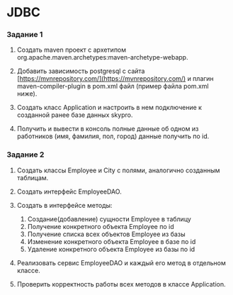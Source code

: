 # JDBC
### Задание 1

1. Создать maven проект с архетипом org.apache.maven.archetypes:maven-archetype-webapp.

2. Добавить зависимость postgresql с сайта [https://mvnrepository.com/](https://mvnrepository.com/)
и плагин maven-compiler-plugin в pom.xml файл (пример файла pom.xml ниже).

3. Создать класс Application и настроить в нем подключение к созданной ранее базе данных skypro.

4. Получить и вывести в консоль полные данные об одном из работников (имя, фамилия, пол, город) данные получить по id.

### **Задание 2**

1. Создать классы Employee и City с полями, аналогично созданным таблицам.

2. Создать интерфейс EmployeeDAO.

3. Создать в интерфейсе методы:

    1. Создание(добавление) сущности Employee в таблицу
    2. Получение конкретного объекта Employee по id
    3. Получение списка всех объектов Employee из базы
    4. Изменение конкретного объекта Employee в базе по id
    5. Удаление конкретного объекта Employee из базы по id
    
4. Реализовать сервис EmployeeDAO и каждый его метод в отдельном классе.

5. Проверить корректность работы всех методов в классе Application.
